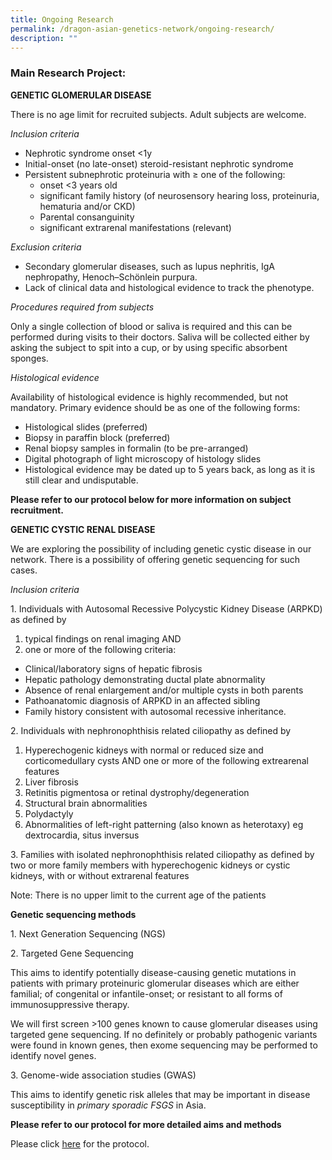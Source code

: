 ```yaml
---
title: Ongoing Research
permalink: /dragon-asian-genetics-network/ongoing-research/
description: ""
---
```



### Main Research Project:

**GENETIC GLOMERULAR DISEASE**


There is no age limit for recruited subjects. Adult subjects are welcome.&nbsp;

_Inclusion criteria_

*   Nephrotic syndrome onset &lt;1y
*   Initial-onset (no late-onset) steroid-resistant nephrotic syndrome
*   Persistent subnephrotic proteinuria with ≥ one of the following:
    *   onset &lt;3 years old
    *   significant family history (of neurosensory hearing loss, proteinuria, hematuria and/or CKD)
    *   Parental consanguinity
    *   significant extrarenal manifestations (relevant)

_Exclusion criteria_

*   Secondary glomerular diseases, such as lupus nephritis, IgA nephropathy, Henoch–Schönlein purpura.
*   Lack of clinical data and histological evidence to track the phenotype.

_Procedures required from subjects_

Only a single collection of blood or saliva is required and this can be performed during visits to their doctors. Saliva will be collected either by asking the subject to spit into a cup, or by using specific absorbent sponges.

_Histological evidence_

Availability of histological evidence is highly recommended, but not mandatory. Primary evidence should be as one of the following forms:

*   Histological slides (preferred)
*   Biopsy in paraffin block (preferred)
*   Renal biopsy samples in formalin (to be pre-arranged)
*   Digital photograph of light microscopy of histology slides
*   Histological evidence may be dated up to 5 years back, as long as it is still clear and undisputable.

**Please refer to our protocol below for more information on subject recruitment.**

**GENETIC CYSTIC RENAL DISEASE**


We are exploring the possibility of including genetic cystic disease in our network. There is a possibility of offering genetic sequencing for such cases.

_Inclusion criteria_

1\. Individuals with Autosomal Recessive Polycystic Kidney Disease (ARPKD) as defined by

1.  typical findings on renal imaging AND
2.  one or more of the following criteria:

*   Clinical/laboratory signs of hepatic fibrosis
*   Hepatic pathology demonstrating ductal plate abnormality
*   Absence of renal enlargement and/or multiple cysts in both parents
*   Pathoanatomic diagnosis of ARPKD in an affected sibling
*   Family history consistent with autosomal recessive inheritance.

2\. Individuals with nephronophthisis related ciliopathy as defined by

1.  Hyperechogenic kidneys with normal or reduced size and corticomedullary cysts AND one or more of the following extrearenal features
2.  Liver fibrosis
3.  Retinitis pigmentosa or retinal dystrophy/degeneration
4.  Structural brain abnormalities
5.  Polydactyly
6.  Abnormalities of left-right patterning (also known as heterotaxy) eg dextrocardia, situs inversus

3\. Families with isolated nephronophthisis related ciliopathy as defined by two or more family members with hyperechogenic kidneys or cystic kidneys, with or without extrarenal features

Note: There is no upper limit to the current age of the patients&nbsp;

**Genetic sequencing methods**

1\. Next Generation Sequencing (NGS)

2\. Targeted Gene Sequencing

This aims to identify potentially disease-causing genetic mutations in patients with primary proteinuric glomerular diseases which are either familial; of congenital or infantile-onset; or resistant to all forms of immunosuppressive therapy.

We will first screen &gt;100 genes known to cause glomerular diseases using targeted gene sequencing. If no definitely or probably pathogenic variants were found in known genes, then exome sequencing may be performed to identify novel genes.

3\. Genome-wide association studies (GWAS)

This aims to identify genetic risk alleles that may be important in disease susceptibility in&nbsp;_primary sporadic FSGS_&nbsp;in Asia.

**Please refer to our protocol for more detailed aims and methods**

Please click&nbsp;[here](https://www.scri.edu.sg/wp-content/uploads/2021/01/DRAGoN-Protocol-OV-Nov20_v14GC-1.pdf)&nbsp;for the protocol.
